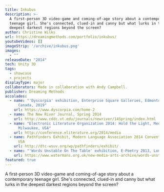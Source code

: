 ```yaml
---
title: Inkubus
description: >-
  A first-person 3D video-game and coming-of-age story about a contemporary
  teenage girl. She's connected, clued-in and canny but what lurks in the
  deepest darkest regions beyond the screen?
author: Christine Wilks
url: https://dreamingmethods.com/portfolio/inkubus/
youtubeVideos: []
imageStrip: '/archive/inkubus.png'
images:
  - ""
releaseDate: "2014"
tech: Unity 3D
tags:
  - showcase
  - projects
displayType: major
collaborators: Made in collaboration with Andy Campbell.
publisher: Dreaming Methods
accolades:
  - name: "'Dyscorpia' exhibition, Enterprise Square Galleries, Edmonton, Alberta,
      Canada, 2019"
    url: https://www.dyscorpia.com/home-2
  - name: The New River Journal, Spring 2014
    url: http://www.cddc.vt.edu/journals/newriver/14Spring/index.html
  - name: "Electronic Literature Organization 2014: Hold the Light, Media Arts Show,
      Milwaukee, USA"
    url: http://conference.eliterature.org/2014/media
  - name: Pathfinders Exhibit, Modern Language Association 2014 Convention, Chicago,
      USA
    url: http://dtc-wsuv.org/wp/pathfinders/exhibit/
  - name: "'Words Unstable On The Table' exhibition, E-Poetry 2013, London, UK"
    url: https://www.watermans.org.uk/new-media-arts-archive/words-unstable-on-the-table-2013/
featured: true
---
```


A first-person 3D video-game and coming-of-age story about a contemporary teenage girl. She's connected, clued-in and canny but what lurks in the deepest darkest regions beyond the screen?

